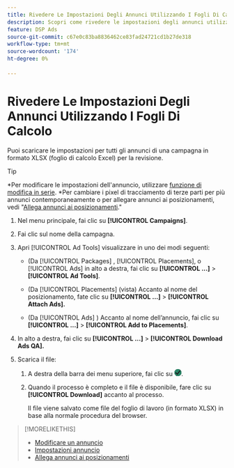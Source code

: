 ```yaml
---
title: Rivedere Le Impostazioni Degli Annunci Utilizzando I Fogli Di Calcolo
description: Scopri come rivedere le impostazioni degli annunci utilizzando i fogli di calcolo.
feature: DSP Ads
source-git-commit: c67e0c83ba8836462ce83fad24721cd1b27de318
workflow-type: tm+mt
source-wordcount: '174'
ht-degree: 0%

---
```


# Rivedere Le Impostazioni Degli Annunci Utilizzando I Fogli Di Calcolo

Puoi scaricare le impostazioni per tutti gli annunci di una campagna in formato XLSX (foglio di calcolo Excel) per la revisione.<!-- Clarify once I can get this to work: Do these include all ads in the campaign, only active ads in live or pending campaigns, or what? And does it include all possible settings, or just a subset?  -->

>[!TIP]
>
>*Per modificare le impostazioni dell&#39;annuncio, utilizzare [funzione di modifica in serie](/help/dsp/campaign-management/ads/ad-edit.md).
>*Per cambiare i pixel di tracciamento di terze parti per più annunci contemporaneamente o per allegare annunci ai posizionamenti, vedi &quot;[Allega annunci ai posizionamenti](/help/dsp/campaign-management/ads/ad-attach-to-placement.md).&quot;

1. Nel menu principale, fai clic su **[!UICONTROL Campaigns]**.

1. Fai clic sul nome della campagna.

1. Apri [!UICONTROL Ad Tools] visualizzare in uno dei modi seguenti:

   * (Da [!UICONTROL Packages] , [!UICONTROL Placements], o [!UICONTROL Ads] in alto a destra, fai clic su **[!UICONTROL ...]** > **[!UICONTROL Ad Tools]**.

   * (Da [!UICONTROL Placements] (vista) Accanto al nome del posizionamento, fate clic su **[!UICONTROL ...]** > **[!UICONTROL Attach Ads].**

   * (Da [!UICONTROL Ads] ) Accanto al nome dell’annuncio, fai clic su  **[!UICONTROL ...]** > **[!UICONTROL Add to Placements]**.

1. In alto a destra, fai clic su **[!UICONTROL ...]** > **[!UICONTROL Download Ads QA].**

1. Scarica il file:

   1. A destra della barra dei menu superiore, fai clic su ![Processi](/help/dsp/assets/downloads.png).

   1. Quando il processo è completo e il file è disponibile, fare clic su **[!UICONTROL Download]** accanto al processo.

      Il file viene salvato come file del foglio di lavoro (in formato XLSX) in base alla normale procedura del browser.

>[!MORELIKETHIS]
>
>* [Modificare un annuncio](/help/dsp/campaign-management/ads/ad-edit.md)
>* [Impostazioni annuncio](/help/dsp/campaign-management/ads/ad-settings.md)
>* [Allega annunci ai posizionamenti](/help/dsp/campaign-management/ads/ad-attach-to-placement.md)
